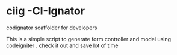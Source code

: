 ciig -CI-Ignator
====

codignator scaffolder for developers

This is a simple script to generate form controller and model using codeigniter .
check it out and save lot of time 
